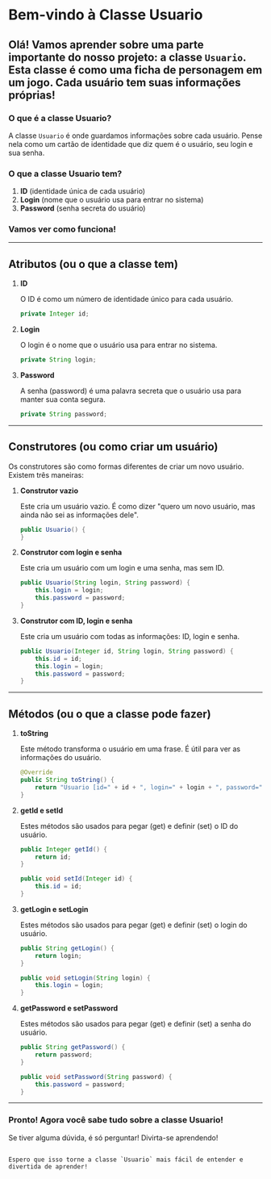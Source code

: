 
# Bem-vindo à Classe Usuario

## Olá! Vamos aprender sobre uma parte importante do nosso projeto: a classe `Usuario`. Esta classe é como uma ficha de personagem em um jogo. Cada usuário tem suas informações próprias!

### O que é a classe Usuario?

A classe `Usuario` é onde guardamos informações sobre cada usuário. Pense nela como um cartão de identidade que diz quem é o usuário, seu login e sua senha.

### O que a classe Usuario tem?

1. **ID** (identidade única de cada usuário)
2. **Login** (nome que o usuário usa para entrar no sistema)
3. **Password** (senha secreta do usuário)

### Vamos ver como funciona!

---

## Atributos (ou o que a classe tem)

1. **ID**

   O ID é como um número de identidade único para cada usuário.

   ```java
   private Integer id;
   ```

2. **Login**

   O login é o nome que o usuário usa para entrar no sistema.

   ```java
   private String login;
   ```

3. **Password**

   A senha (password) é uma palavra secreta que o usuário usa para manter sua conta segura.

   ```java
   private String password;
   ```

---

## Construtores (ou como criar um usuário)

Os construtores são como formas diferentes de criar um novo usuário. Existem três maneiras:

1. **Construtor vazio**

   Este cria um usuário vazio. É como dizer "quero um novo usuário, mas ainda não sei as informações dele".

   ```java
   public Usuario() {
   }
   ```

2. **Construtor com login e senha**

   Este cria um usuário com um login e uma senha, mas sem ID.

   ```java
   public Usuario(String login, String password) {
       this.login = login;
       this.password = password;
   }
   ```

3. **Construtor com ID, login e senha**

   Este cria um usuário com todas as informações: ID, login e senha.

   ```java
   public Usuario(Integer id, String login, String password) {
       this.id = id;
       this.login = login;
       this.password = password;
   }
   ```

---

## Métodos (ou o que a classe pode fazer)

1. **toString**

   Este método transforma o usuário em uma frase. É útil para ver as informações do usuário.

   ```java
   @Override
   public String toString() {
       return "Usuario [id=" + id + ", login=" + login + ", password=" + password + "]";
   }
   ```

2. **getId e setId**

   Estes métodos são usados para pegar (get) e definir (set) o ID do usuário.

   ```java
   public Integer getId() {
       return id;
   }

   public void setId(Integer id) {
       this.id = id;
   }
   ```

3. **getLogin e setLogin**

   Estes métodos são usados para pegar (get) e definir (set) o login do usuário.

   ```java
   public String getLogin() {
       return login;
   }

   public void setLogin(String login) {
       this.login = login;
   }
   ```

4. **getPassword e setPassword**

   Estes métodos são usados para pegar (get) e definir (set) a senha do usuário.

   ```java
   public String getPassword() {
       return password;
   }

   public void setPassword(String password) {
       this.password = password;
   }
   ```

---

### Pronto! Agora você sabe tudo sobre a classe Usuario!

Se tiver alguma dúvida, é só perguntar! Divirta-se aprendendo!
```

Espero que isso torne a classe `Usuario` mais fácil de entender e divertida de aprender!